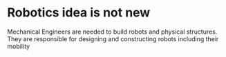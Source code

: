 # Robotics idea is not new

Mechanical Engineers are needed to build robots and physical structures.
<br>
They are responsible for designing and constructing robots including their mobility
